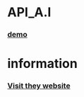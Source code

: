 # API_A.I 
### [demo](https://raw.githack.com/toan06/EZ/dev/AI_api.html)

# information
### [Visit they website](https://api.monkedev.com)
